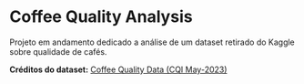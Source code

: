 # Coffee Quality Analysis
Projeto em andamento dedicado a análise de um dataset retirado do Kaggle sobre qualidade de cafés.

<strong>Créditos do dataset:</strong> 
[Coffee Quality Data (CQI May-2023)](https://www.kaggle.com/datasets/fatihb/coffee-quality-data-cqi)
